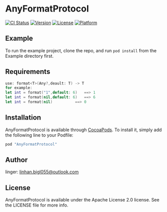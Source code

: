# AnyFormatProtocol

[![CI Status](http://img.shields.io/travis/1581799848@qq.com/AnyFormatProtocol.svg?style=flat)](https://travis-ci.org/1581799848@qq.com/AnyFormatProtocol)
[![Version](https://img.shields.io/cocoapods/v/AnyFormatProtocol.svg?style=flat)](http://cocoapods.org/pods/AnyFormatProtocol)
[![License](https://img.shields.io/cocoapods/l/AnyFormatProtocol.svg?style=flat)](http://cocoapods.org/pods/AnyFormatProtocol)
[![Platform](https://img.shields.io/cocoapods/p/AnyFormatProtocol.svg?style=flat)](http://cocoapods.org/pods/AnyFormatProtocol)

## Example

To run the example project, clone the repo, and run `pod install` from the Example directory first.

## Requirements

```Swift
use: format<T>(Any?,deault: T) -> T 
for example:
let int = format("1",default: 6)   ==> 1
let int = format(nil,default: 6)   ==> 6
let int = format(nil)    	   ==> 0
```

## Installation

AnyFormatProtocol is available through [CocoaPods](http://cocoapods.org). To install
it, simply add the following line to your Podfile:

```ruby
pod "AnyFormatProtocol"
```

## Author

linger: linhan.bigl055@outlook.com

## License

AnyFormatProtocol is available under the Apache License 2.0 license. See the LICENSE file for more info.
